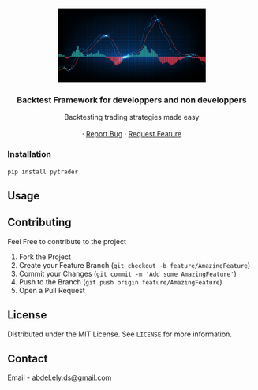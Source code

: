 


<!-- PROJECT LOGO -->
<br />
<p align="center">
  <a href="https://github.com/abdel-ely-ds/trading-pytradere">
    <img src="logo.png" alt="Logo" width="300" height="150">
  </a>

  <h3 align="center">Backtest Framework for developpers and non developpers</h3>

  <p align="center">
    Backtesting trading strategies made easy
    <br />
    <br />
    ·
    <a href="https://github.com/abdel-ely-ds/trading-pytrader/issues">Report Bug</a>
    ·
    <a href="https://github.com/abdel-ely-ds/trading-pytrader/issues">Request Feature</a>
  </p>
</p>

### Installation

```
pip install pytrader
   ```



<!-- USAGE EXAMPLES -->
## Usage


<!-- CONTRIBUTING -->
## Contributing

Feel Free to contribute to the project

1. Fork the Project
2. Create your Feature Branch (`git checkout -b feature/AmazingFeature`)
3. Commit your Changes (`git commit -m 'Add some AmazingFeature'`)
4. Push to the Branch (`git push origin feature/AmazingFeature`)
5. Open a Pull Request



<!-- LICENSE -->
## License

Distributed under the MIT License. See `LICENSE` for more information.



<!-- CONTACT -->
## Contact

Email - abdel.ely.ds@gmail.com

